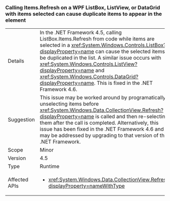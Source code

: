 ### Calling Items.Refresh on a WPF ListBox, ListView, or DataGrid with items selected can cause duplicate items to appear in the element

|   |   |
|---|---|
|Details|In the .NET Framework 4.5, calling ListBox.Items.Refresh from code while items are selected in a <xref:System.Windows.Controls.ListBox?displayProperty=name> can cause the selected items to be duplicated in the list. A similar issue occurs with <xref:System.Windows.Controls.ListView?displayProperty=name> and <xref:System.Windows.Controls.DataGrid?displayProperty=name>. This is fixed in the .NET Framework 4.6.|
|Suggestion|This issue may be worked around by programatically unselecting items before <xref:System.Windows.Data.CollectionView.Refresh?displayProperty=name> is called and then re-selecting them after the call is completed. Alternatively, this issue has been fixed in the .NET Framework 4.6 and may be addressed by upgrading to that version of the .NET Framework.|
|Scope|Minor|
|Version|4.5|
|Type|Runtime|
|Affected APIs|<ul><li><xref:System.Windows.Data.CollectionView.Refresh?displayProperty=nameWithType></li></ul>|
